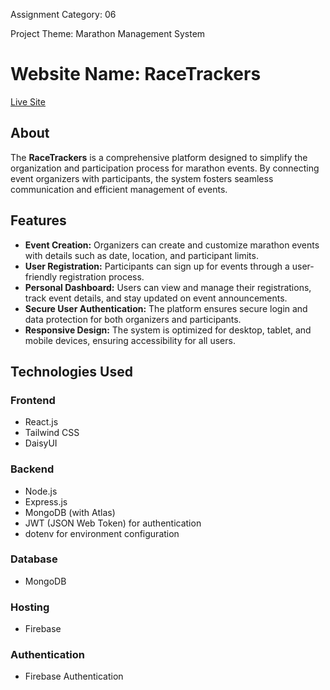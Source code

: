 Assignment Category: 06

Project Theme: Marathon Management System

# Website Name: RaceTrackers

[Live Site](https://marathonproject-2a4f2.web.app/)

## About
The **RaceTrackers** is a comprehensive platform designed to simplify the organization and participation process for marathon events. By connecting event organizers with participants, the system fosters seamless communication and efficient management of events.

## Features

- **Event Creation:** Organizers can create and customize marathon events with details such as date, location, and participant limits.
- **User Registration:** Participants can sign up for events through a user-friendly registration process.
- **Personal Dashboard:** Users can view and manage their registrations, track event details, and stay updated on event announcements.
- **Secure User Authentication:** The platform ensures secure login and data protection for both organizers and participants.
- **Responsive Design:** The system is optimized for desktop, tablet, and mobile devices, ensuring accessibility for all users.

## Technologies Used

### **Frontend**
- React.js  
- Tailwind CSS  
- DaisyUI  

### **Backend**
- Node.js  
- Express.js  
- MongoDB (with Atlas)  
- JWT (JSON Web Token) for authentication  
- dotenv for environment configuration  

### **Database**
- MongoDB  

### **Hosting**
- Firebase  

### **Authentication**
- Firebase Authentication  
